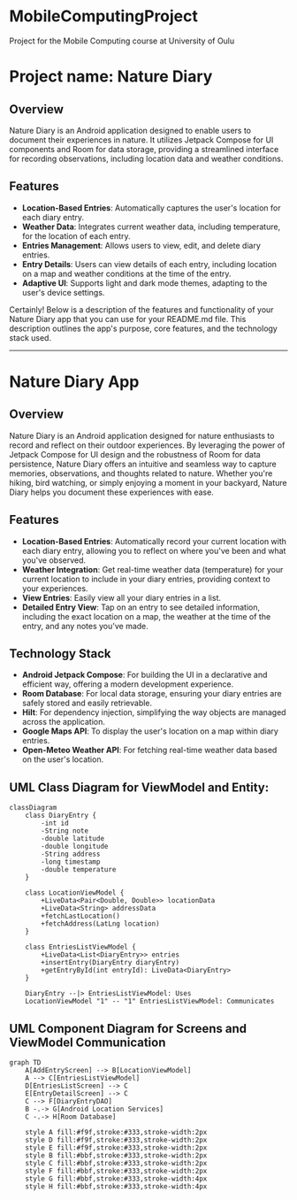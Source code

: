 # MobileComputingProject
Project for the Mobile Computing course at University of Oulu

# Project name: Nature Diary
## Overview

Nature Diary is an Android application designed to enable users to document their experiences in nature. It utilizes Jetpack Compose for UI components and Room for data storage, providing a streamlined interface for recording observations, including location data and weather conditions.

## Features

- **Location-Based Entries**: Automatically captures the user's location for each diary entry.
- **Weather Data**: Integrates current weather data, including temperature, for the location of each entry.
- **Entries Management**: Allows users to view, edit, and delete diary entries.
- **Entry Details**: Users can view details of each entry, including location on a map and weather conditions at the time of the entry.
- **Adaptive UI**: Supports light and dark mode themes, adapting to the user's device settings.


Certainly! Below is a description of the features and functionality of your Nature Diary app that you can use for your README.md file. This description outlines the app's purpose, core features, and the technology stack used.

---

# Nature Diary App

## Overview

Nature Diary is an Android application designed for nature enthusiasts to record and reflect on their outdoor experiences. By leveraging the power of Jetpack Compose for UI design and the robustness of Room for data persistence, Nature Diary offers an intuitive and seamless way to capture memories, observations, and thoughts related to nature. Whether you're hiking, bird watching, or simply enjoying a moment in your backyard, Nature Diary helps you document these experiences with ease.

## Features

- **Location-Based Entries**: Automatically record your current location with each diary entry, allowing you to reflect on where you've been and what you've observed.
- **Weather Integration**: Get real-time weather data (temperature) for your current location to include in your diary entries, providing context to your experiences.
- **View Entries**: Easily view all your diary entries in a list.
- **Detailed Entry View**: Tap on an entry to see detailed information, including the exact location on a map, the weather at the time of the entry, and any notes you've made.

## Technology Stack

- **Android Jetpack Compose**: For building the UI in a declarative and efficient way, offering a modern development experience.
- **Room Database**: For local data storage, ensuring your diary entries are safely stored and easily retrievable.
- **Hilt**: For dependency injection, simplifying the way objects are managed across the application.
- **Google Maps API**: To display the user's location on a map within diary entries.
- **Open-Meteo Weather API**: For fetching real-time weather data based on the user's location.

## UML Class Diagram for ViewModel and Entity:
```mermaid
classDiagram
    class DiaryEntry {
        -int id
        -String note
        -double latitude
        -double longitude
        -String address
        -long timestamp
        -double temperature
    }

    class LocationViewModel {
        +LiveData<Pair<Double, Double>> locationData
        +LiveData<String> addressData
        +fetchLastLocation()
        +fetchAddress(LatLng location)
    }

    class EntriesListViewModel {
        +LiveData<List<DiaryEntry>> entries
        +insertEntry(DiaryEntry diaryEntry)
        +getEntryById(int entryId): LiveData<DiaryEntry>
    }

    DiaryEntry --|> EntriesListViewModel: Uses
    LocationViewModel "1" -- "1" EntriesListViewModel: Communicates
```
## UML Component Diagram for Screens and ViewModel Communication
```mermaid
graph TD
    A[AddEntryScreen] --> B[LocationViewModel]
    A --> C[EntriesListViewModel]
    D[EntriesListScreen] --> C
    E[EntryDetailScreen] --> C
    C --> F[DiaryEntryDAO]
    B -.-> G[Android Location Services]
    C -.-> H[Room Database]

    style A fill:#f9f,stroke:#333,stroke-width:2px
    style D fill:#f9f,stroke:#333,stroke-width:2px
    style E fill:#f9f,stroke:#333,stroke-width:2px
    style B fill:#bbf,stroke:#333,stroke-width:2px
    style C fill:#bbf,stroke:#333,stroke-width:2px
    style F fill:#bbf,stroke:#333,stroke-width:2px
    style G fill:#bbf,stroke:#333,stroke-width:4px
    style H fill:#bbf,stroke:#333,stroke-width:4px
```


